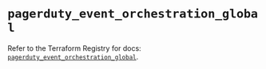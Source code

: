 # `pagerduty_event_orchestration_global`

Refer to the Terraform Registry for docs: [`pagerduty_event_orchestration_global`](https://registry.terraform.io/providers/pagerduty/pagerduty/3.8.0/docs/resources/event_orchestration_global).
